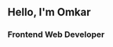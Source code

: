 <!DOCTYPE html>
<html lang="en">
<head>
     <meta charset="UTF-8">
     <meta name="viewport" content="width=device-width, initial-scale=1.0">
     <style>
          section{
               padding: 10px;
          }
     </style>
</head>
<body>
     <section>
          <div>
               <h1>Hello, I'm Omkar</h1>
               <h3>Frontend Web Developer</h3>
          </div>
     </section>
</body>
</html>
